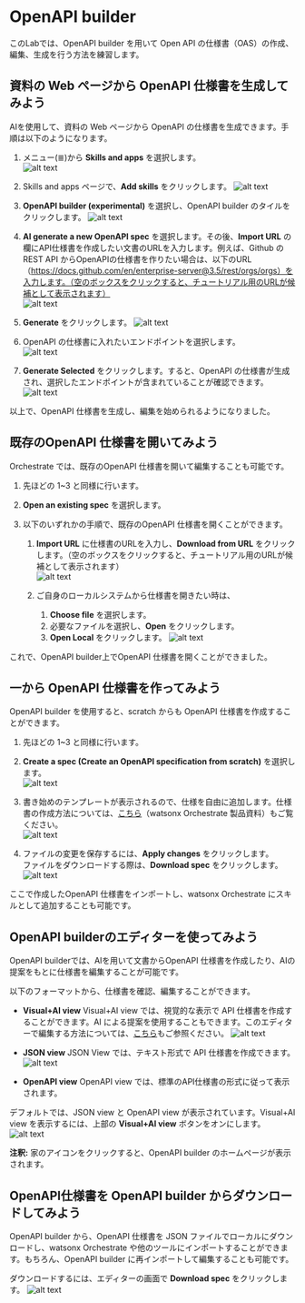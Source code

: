 # OpenAPI builder
このLabでは、OpenAPI builder を用いて Open API の仕様書（OAS）の作成、編集、生成を行う方法を練習します。

## 資料の Web ページから OpenAPI 仕様書を生成してみよう
 AIを使用して、資料の Web ページから OpenAPI の仕様書を生成できます。手順は以下のようになります。

 1. メニュー(≣)から **Skills and apps** を選択します。  
![alt text](OpenAPI_images/image.png)

 2. Skills and apps ページで、**Add skills** をクリックします。
 ![alt text](OpenAPI_images/スクリーンショット_26-5-2024_2314_dl.watson-orchestrate.ibm.com.jpeg)

 3. **OpenAPI builder (experimental)** を選択し、OpenAPI builder のタイルをクリックします。
 ![alt text](OpenAPI_images/image-1.png)

 4. **AI generate a new OpenAPI spec** を選択します。その後、**Import URL** の欄にAPI仕様書を作成したい文書のURLを入力します。例えば、Github の REST API からOpenAPIの仕様書を作りたい場合は、以下のURL（https://docs.github.com/en/enterprise-server@3.5/rest/orgs/orgs）を入力します。（空のボックスをクリックすると、チュートリアル用のURLが候補として表示されます）  
 ![alt text](OpenAPI_images/image-4.png)  

 5. **Generate** をクリックします。
 ![alt text](OpenAPI_images/スクリーンショット_27-5-2024_04412_oasbuilder.1add1oqz38qy.us-south.codeengine.appdomain.cloud-1.jpeg)

 6. OpenAPI の仕様書に入れたいエンドポイントを選択します。  
 ![alt text](OpenAPI_images/image-2.png)

 7. **Generate Selected** をクリックします。すると、OpenAPI の仕様書が生成され、選択したエンドポイントが含まれていることが確認できます。
 ![alt text](OpenAPI_images/image-3.png)

以上で、OpenAPI 仕様書を生成し、編集を始められるようになりました。

## 既存のOpenAPI 仕様書を開いてみよう
Orchestrate では、既存のOpenAPI 仕様書を開いて編集することも可能です。

 1. 先ほどの 1~3 と同様に行います。

 2. **Open an existing spec** を選択します。

 3. 以下のいずれかの手順で、既存のOpenAPI 仕様書を開くことができます。
    1. **Import URL** に仕様書のURLを入力し、**Download from URL** をクリックします。（空のボックスをクリックすると、チュートリアル用のURLが候補として表示されます）  
     ![alt text](OpenAPI_images/image-5.png)

    2. ご自身のローカルシステムから仕様書を開きたい時は、
        1. **Choose file** を選択します。
        2. 必要なファイルを選択し、**Open** をクリックします。
        3. **Open Local** をクリックします。
     ![alt text](OpenAPI_images/image-6.png)
    
これで、OpenAPI builder上でOpenAPI 仕様書を開くことができました。

## 一から OpenAPI 仕様書を作ってみよう
OpenAPI builder を使用すると、scratch からも OpenAPI 仕様書を作成することができます。

 1. 先ほどの 1~3 と同様に行います。

 2. **Create a spec (Create an OpenAPI specification from scratch)** を選択します。  
 ![alt text](OpenAPI_images/スクリーンショット_27-5-2024_74957_oasbuilder.1add1oqz38qy.us-south.codeengine.appdomain.cloud.jpeg)

 3. 書き始めのテンプレートが表示されるので、仕様を自由に追加します。仕様書の作成方法については、[こちら](https://www.ibm.com/docs/ja/watson-orchestrate?topic=skills-creating-openapi-specifications)（watsonx Orchestrate 製品資料）もご覧ください。  
 ![alt text](OpenAPI_images/image-7.png)

 4. ファイルの変更を保存するには、**Apply changes** をクリックします。  
 ファイルをダウンロードする際は、**Download spec** をクリックします。
 ![alt text](OpenAPI_images/スクリーンショット_27-5-2024_75956_oasbuilder.1add1oqz38qy.us-south.codeengine.appdomain.cloud.jpeg)

ここで作成したOpenAPI 仕様書をインポートし、watsonx Orchestrate にスキルとして追加することも可能です。

## OpenAPI builderのエディターを使ってみよう
OpenAPI builderでは、AIを用いて文書からOpenAPI 仕様書を作成したり、AIの提案をもとに仕様書を編集することが可能です。

以下のフォーマットから、仕様書を確認、編集することができます。

- **Visual+AI view**
 Visual+AI view では、視覚的な表示で API 仕様書を作成することができます。AI による提案を使用することもできます。このエディターで編集する方法については、[こちら](https://www.ibm.com/docs/ja/watson-orchestrate?topic=builder-using-visual-editor-in-openapi)もご参照ください。
 ![alt text](OpenAPI_images/image-9.png)

- **JSON view**
 JSON View では、テキスト形式で API 仕様書を作成できます。
 ![alt text](OpenAPI_images/image-10.png)

- **OpenAPI view**
 OpenAPI view では、標準のAPI仕様書の形式に従って表示されます。

デフォルトでは、JSON view と OpenAPI view が表示されています。Visual+AI view を表示するには、上部の **Visual+AI view** ボタンをオンにします。  
![alt text](OpenAPI_images/image-12.png)

**注釈:** 家のアイコンをクリックすると、OpenAPI builder のホームページが表示されます。

## OpenAPI仕様書を OpenAPI builder からダウンロードしてみよう
OpenAPI builder から、OpenAPI 仕様書を JSON ファイルでローカルにダウンロードし、watsonx Orchestrate や他のツールにインポートすることができます。もちろん、OpenAPI builder に再インポートして編集することも可能です。

ダウンロードするには、エディターの画面で **Download spec** をクリックします。
![alt text](OpenAPI_images/image-13.png)